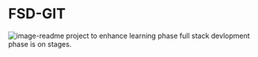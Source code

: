 # FSD-GIT
![image-readme](https://user-images.githubusercontent.com/65201756/215280059-e4fbda88-85ae-4092-8eda-beb1bf90793f.jpg)
project to enhance learning phase 
full stack devlopment phase is on stages.
